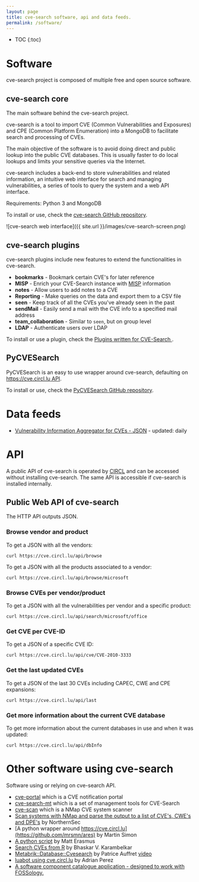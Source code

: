 ```yaml
---
layout: page
title: cve-search software, api and data feeds.
permalink: /software/
---
```


* TOC
{:toc}

# Software

cve-search project is composed of multiple free and open source software.

## cve-search core

The main software behind the cve-search project.

cve-search is a tool to import CVE (Common Vulnerabilities and Exposures) and CPE (Common Platform Enumeration) into a MongoDB to facilitate search and processing of CVEs.

The main objective of the software is to avoid doing direct and public lookup into the public CVE databases. This is usually faster to do local lookups and limits your sensitive queries via the Internet.

cve-search includes a back-end to store vulnerabilities and related information, an intuitive web interface for search and managing vulnerabilities, a series of tools to query the system and a web API interface.

Requirements: Python 3 and MongoDB

To install or use, check the [cve-search GitHub repository](https://github.com/cve-search/cve-search).

![cve-search web interface]({{ site.url }}/images/cve-search-screen.png)

## cve-search plugins

cve-search plugins include new features to extend the functionalities in cve-search.

 * **bookmarks** - Bookmark certain CVE's for later reference
 * **MISP** - Enrich your CVE-Search instance with [MISP](http://www.misp-project.org/) information
 * **notes** - Allow users to add notes to a CVE
 * **Reporting** - Make queries on the data and export them to a CSV file
 * **seen** - Keep track of all the CVEs you've already seen in the past
 * **sendMail** - Easily send a mail with the CVE info to a specified mail address
 * **team_collaboration** - Similar to `seen`, but on group level
 * **LDAP** - Authenticate users over LDAP

To install or use a plugin, check the [Plugins written for CVE-Search ](https://github.com/cve-search/Plugins).

## PyCVESearch

PyCVESearch is an easy to use wrapper around cve-search, defaulting on [https://cve.circl.lu API](https://cve.circl.lu).

To install or use, check the [PyCVESearch GitHub repository](https://github.com/cve-search/PyCVESearch).

# Data feeds

- [Vulnerability Information Aggregator for CVEs  - JSON](https://www.cve-search.org/feeds/via4.json) - updated: daily

# API

A public API of cve-search is operated by [CIRCL](https://www.circl.lu/) and can be accessed without installing cve-search. The same API
is accessible if cve-search is installed internally.

## Public Web API of cve-search

The HTTP API outputs JSON.

### Browse vendor and product


To get a JSON with all the vendors:

~~~
curl https://cve.circl.lu/api/browse
~~~

To get a JSON with all the products associated to a vendor:

~~~
curl https://cve.circl.lu/api/browse/microsoft
~~~

### Browse CVEs per vendor/product

To get a JSON with all the vulnerabilities per vendor and a specific product:

~~~
curl https://cve.circl.lu/api/search/microsoft/office
~~~

### Get CVE per CVE-ID

To get a JSON of a specific CVE ID:

~~~
curl https://cve.circl.lu/api/cve/CVE-2010-3333
~~~

### Get the last updated CVEs

To get a JSON of the last 30 CVEs including CAPEC, CWE and CPE expansions:

~~~
curl https://cve.circl.lu/api/last
~~~

### Get more information about the current CVE database

To get more information about the current databases in use and when it was updated:

~~~
curl https://cve.circl.lu/api/dbInfo
~~~

# Other software using cve-search

Software using or relying on cve-search API.

* [cve-portal](https://www.github.com/CIRCL/cve-portal) which is a CVE notification portal
* [cve-search-mt](https://www.github.com/NorthernSec/cve-search-mt) which is a set of management tools for CVE-Search
* [cve-scan](https://www.github.com/NorthernSec/cve-scan) which is a NMap CVE system scanner
* [Scan systems with NMap and parse the output to a list of CVE's, CWE's and DPE's](https://github.com/NorthernSec/CVE-Scan) by NorthernSec
* [A python wrapper around https://cve.circl.lu](https://github.com/mrsmn/ares) by Martin Simon
* [A python script](https://github.com/znb/Scripts/blob/7f22a727073ba1185e06b9ef42475f33279c645e/Security/cve-search.py) by Matt Erasmus
* [Search CVEs from R](https://github.com/bhaskarvk/cvesearch) by Bhaskar V. Karambelkar
* [Metabrik::Database::Cvesearch](http://search.cpan.org/~gomor/Metabrik-Repository-1.24/lib/Metabrik/Database/Cvesearch.pm) by Patrice Auffret [video](https://www.youtube.com/watch?v=4YZUVIun4YI)
* [luabot using cve.circl.lu](https://github.com/aperezdc/luabot/blob/9ef7a3a8b657ceffb0736d576824bf5526231713/plugin/cve.lua) by Adrian Perez
* [ A software component catalogue application - designed to work with FOSSology.](https://github.com/sw360/sw360portal)

